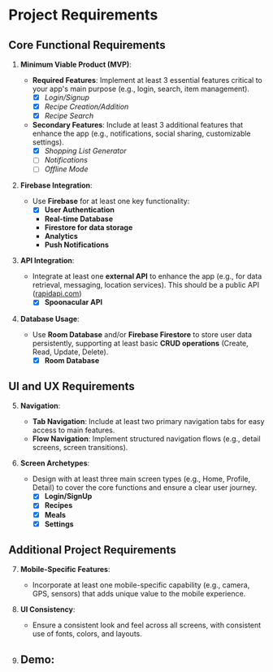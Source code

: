 # Project Requirements

## Core Functional Requirements

1. **Minimum Viable Product (MVP)**:
   - **Required Features**: Implement at least 3 essential features critical to your app's main purpose (e.g., login, search, item management).
       - [x] *Login/Signup*
       - [x] *Recipe Creation/Addition*
       - [x] *Recipe Search*
       
   - **Secondary Features**: Include at least 3 additional features that enhance the app (e.g., notifications, social sharing, customizable settings).
       - [x] *Shopping List Generator*
       - [ ] *Notifications*
       - [ ] *Offline Mode*

2. **Firebase Integration**:
   - Use **Firebase** for at least one key functionality:
     - [x] **User Authentication**
     - **Real-time Database**
     - **Firestore for data storage**
     - **Analytics**
     - **Push Notifications**

3. **API Integration**:
   - Integrate at least one **external API** to enhance the app (e.g., for data retrieval, messaging, location services). This should be a public API ([rapidapi.com](https://rapidapi.com/))
     - [x] **Spoonacular API**

4. **Database Usage**:
   - Use **Room Database** and/or **Firebase Firestore** to store user data persistently, supporting at least basic **CRUD operations** (Create, Read, Update, Delete).
     - [x] **Room Database**
     
## UI and UX Requirements

5. **Navigation**:
   - **Tab Navigation**: Include at least two primary navigation tabs for easy access to main features.
   - **Flow Navigation**: Implement structured navigation flows (e.g., detail screens, screen transitions).

6. **Screen Archetypes**:
   - Design with at least three main screen types (e.g., Home, Profile, Detail) to cover the core functions and ensure a clear user journey.
     - [x] **Login/SignUp**
     - [x] **Recipes**
     - [x] **Meals**
     - [x] **Settings**

## Additional Project Requirements

7. **Mobile-Specific Features**:
   - Incorporate at least one mobile-specific capability (e.g., camera, GPS, sensors) that adds unique value to the mobile experience.

8. **UI Consistency**:
   - Ensure a consistent look and feel across all screens, with consistent use of fonts, colors, and layouts.

9. **Demo**:
   - 
